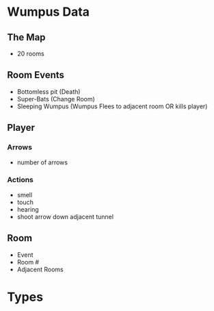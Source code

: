 # Wumpus Data

## The Map
- 20 rooms

## Room Events
- Bottomless pit (Death)
- Super-Bats (Change Room)
- Sleeping Wumpus (Wumpus Flees to adjacent room OR kills player)

## Player

### Arrows
- number of arrows

### Actions
- smell
- touch
- hearing
- shoot arrow down adjacent tunnel

## Room
- Event
- Room #
- Adjacent Rooms



# Types




